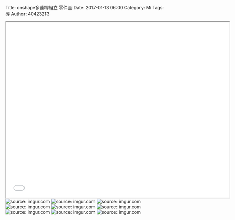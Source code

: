 Title: onshape多連桿組立 零件圖
Date: 2017-01-13 06:00
Category: Mi
Tags: 導
Author: 40423213

<iframe src="file:///Y:/tmp/40423213/w13/w13.html" width="700" height="550"></iframe>
<img src="Y:\tmp\2016fallcadp_hw\w12\6.png" title="source: imgur.com" /></a>
<img src="Y:\tmp\2016fallcadp_hw\w12\7.png" title="source: imgur.com" /></a>
<img src="Y:\tmp\2016fallcadp_hw\w12\8.png" title="source: imgur.com" /></a>
<img src="Y:\tmp\2016fallcadp_hw\w12\9.png" title="source: imgur.com" /></a>
<img src="Y:\tmp\2016fallcadp_hw\w12\10.png" title="source: imgur.com" /></a>
<img src="Y:\tmp\2016fallcadp_hw\w12\11.png" title="source: imgur.com" /></a>
<img src="Y:\tmp\2016fallcadp_hw\w12\12.png" title="source: imgur.com" /></a>
<img src="Y:\tmp\2016fallcadp_hw\w12\13.png" title="source: imgur.com" /></a>
<img src="Y:\tmp\2016fallcadp_hw\w12\14.png" title="source: imgur.com" /></a>

